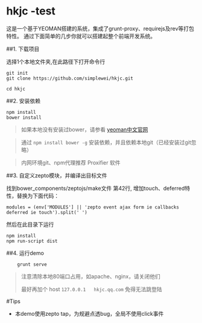 # hkjc -test


这是一个基于YEOMAN搭建的系统，集成了grunt-proxy、requirejs及rev等打包特性。
通过下面简单的几步你就可以搭建起整个前端开发系统。

##1.  下载项目

选择1个本地文件夹,在此路径下打开命令行

	git init
	git clone https://github.com/simplewei/hkjc.git

	cd hkjc

##2.  安装依赖

	npm install
	bower install

> 如果本地没有安装过bower，请参看 [yeoman中文官网](http://yeomanjs.org/) 

> 通过 `npm install bower -g` 安装依赖，并且依赖本地git（已经安装过git忽略）

> 内网环境git、npm代理推荐 Proxifier 软件

##3.  自定义zepto模块，并编译出目标文件

找到bower_components/zeptojs/make文件 第42行, 增加touch、deferred特性，替换为下面代码：

	modules = (env['MODULES'] || 'zepto event ajax form ie callbacks deferred ie touch').split(' ')

然后在此目录下运行

	npm install
	npm run-script dist


##4. 运行demo

		grunt serve
		
>  注意清除本地80端口占用，如apache、nginx，请关闭他们
>  
>  最好再加个 host  `127.0.0.1	hkjc.qq.com`  免得无法跳登陆


#Tips

- 本demo使用zepto tap，为规避点透bug，全局不使用click事件
